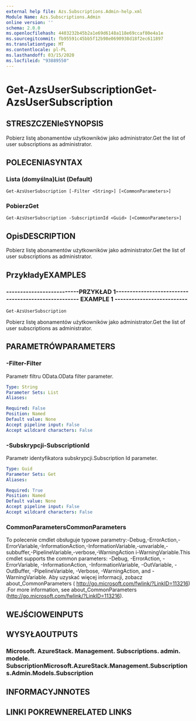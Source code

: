 ```yaml
---
external help file: Azs.Subscriptions.Admin-help.xml
Module Name: Azs.Subscriptions.Admin
online version: ''
schema: 2.0.0
ms.openlocfilehash: 4403232b45b2a1e69d6148a118e69ccaf80e4a1e
ms.sourcegitcommit: fb95591c45bb5f12b98e0690938d18f2ec611897
ms.translationtype: MT
ms.contentlocale: pl-PL
ms.lasthandoff: 03/15/2020
ms.locfileid: "93889550"
---
```

# <span data-ttu-id="c07ce-101">Get-AzsUserSubscription</span><span class="sxs-lookup"><span data-stu-id="c07ce-101">Get-AzsUserSubscription</span></span>

## <span data-ttu-id="c07ce-102">STRESZCZENIe</span><span class="sxs-lookup"><span data-stu-id="c07ce-102">SYNOPSIS</span></span>
<span data-ttu-id="c07ce-103">Pobierz listę abonamentów użytkowników jako administrator.</span><span class="sxs-lookup"><span data-stu-id="c07ce-103">Get the list of user subscriptions as administrator.</span></span>

## <span data-ttu-id="c07ce-104">POLECENIA</span><span class="sxs-lookup"><span data-stu-id="c07ce-104">SYNTAX</span></span>

### <span data-ttu-id="c07ce-105">Lista (domyślna)</span><span class="sxs-lookup"><span data-stu-id="c07ce-105">List (Default)</span></span>
```
Get-AzsUserSubscription [-Filter <String>] [<CommonParameters>]
```

### <span data-ttu-id="c07ce-106">Pobierz</span><span class="sxs-lookup"><span data-stu-id="c07ce-106">Get</span></span>
```
Get-AzsUserSubscription -SubscriptionId <Guid> [<CommonParameters>]
```

## <span data-ttu-id="c07ce-107">Opis</span><span class="sxs-lookup"><span data-stu-id="c07ce-107">DESCRIPTION</span></span>
<span data-ttu-id="c07ce-108">Pobierz listę abonamentów użytkowników jako administrator.</span><span class="sxs-lookup"><span data-stu-id="c07ce-108">Get the list of user subscriptions as administrator.</span></span>

## <span data-ttu-id="c07ce-109">Przykłady</span><span class="sxs-lookup"><span data-stu-id="c07ce-109">EXAMPLES</span></span>

### <span data-ttu-id="c07ce-110">--------------------------PRZYKŁAD 1--------------------------</span><span class="sxs-lookup"><span data-stu-id="c07ce-110">-------------------------- EXAMPLE 1 --------------------------</span></span>
```
Get-AzsUserSubscription
```

<span data-ttu-id="c07ce-111">Pobierz listę abonamentów użytkowników jako administrator.</span><span class="sxs-lookup"><span data-stu-id="c07ce-111">Get the list of user subscriptions as administrator.</span></span>

## <span data-ttu-id="c07ce-112">PARAMETRÓW</span><span class="sxs-lookup"><span data-stu-id="c07ce-112">PARAMETERS</span></span>

### <span data-ttu-id="c07ce-113">-Filter</span><span class="sxs-lookup"><span data-stu-id="c07ce-113">-Filter</span></span>
<span data-ttu-id="c07ce-114">Parametr filtru OData.</span><span class="sxs-lookup"><span data-stu-id="c07ce-114">OData filter parameter.</span></span>

```yaml
Type: String
Parameter Sets: List
Aliases: 

Required: False
Position: Named
Default value: None
Accept pipeline input: False
Accept wildcard characters: False
```

### <span data-ttu-id="c07ce-115">-Subskrypcji</span><span class="sxs-lookup"><span data-stu-id="c07ce-115">-SubscriptionId</span></span>
<span data-ttu-id="c07ce-116">Parametr identyfikatora subskrypcji.</span><span class="sxs-lookup"><span data-stu-id="c07ce-116">Subscription Id parameter.</span></span>

```yaml
Type: Guid
Parameter Sets: Get
Aliases: 

Required: True
Position: Named
Default value: None
Accept pipeline input: False
Accept wildcard characters: False
```

### <span data-ttu-id="c07ce-117">CommonParameters</span><span class="sxs-lookup"><span data-stu-id="c07ce-117">CommonParameters</span></span>
<span data-ttu-id="c07ce-118">To polecenie cmdlet obsługuje typowe parametry:-Debug,-ErrorAction,-ErrorVariable,-InformationAction,-InformationVariable,-unvariable,-subbuffer,-PipelineVariable,-verbose,-WarningAction i-WarningVariable.</span><span class="sxs-lookup"><span data-stu-id="c07ce-118">This cmdlet supports the common parameters: -Debug, -ErrorAction, -ErrorVariable, -InformationAction, -InformationVariable, -OutVariable, -OutBuffer, -PipelineVariable, -Verbose, -WarningAction, and -WarningVariable.</span></span> <span data-ttu-id="c07ce-119">Aby uzyskać więcej informacji, zobacz about_CommonParameters ( http://go.microsoft.com/fwlink/?LinkID=113216) .</span><span class="sxs-lookup"><span data-stu-id="c07ce-119">For more information, see about_CommonParameters (http://go.microsoft.com/fwlink/?LinkID=113216).</span></span>

## <span data-ttu-id="c07ce-120">WEJŚCIOWE</span><span class="sxs-lookup"><span data-stu-id="c07ce-120">INPUTS</span></span>

## <span data-ttu-id="c07ce-121">WYSYŁA</span><span class="sxs-lookup"><span data-stu-id="c07ce-121">OUTPUTS</span></span>

### <span data-ttu-id="c07ce-122">Microsoft. AzureStack. Management. Subscriptions. admin. modele. Subscription</span><span class="sxs-lookup"><span data-stu-id="c07ce-122">Microsoft.AzureStack.Management.Subscriptions.Admin.Models.Subscription</span></span>

## <span data-ttu-id="c07ce-123">INFORMACYJN</span><span class="sxs-lookup"><span data-stu-id="c07ce-123">NOTES</span></span>

## <span data-ttu-id="c07ce-124">LINKI POKREWNE</span><span class="sxs-lookup"><span data-stu-id="c07ce-124">RELATED LINKS</span></span>

